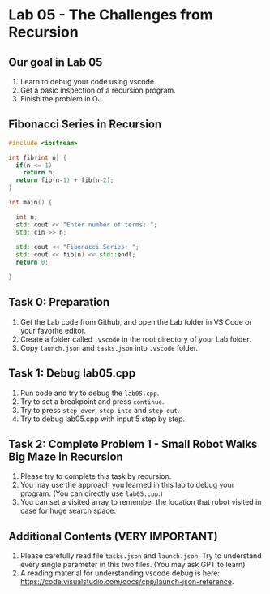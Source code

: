 # Lab 05 - The Challenges from Recursion

## Our goal in Lab 05
1. Learn to debug your code using vscode.
2. Get a basic inspection of a recursion program.
3. Finish the problem in OJ.

## Fibonacci Series in Recursion
```cpp
#include <iostream>

int fib(int n) {
  if(n <= 1)
    return n;
  return fib(n-1) + fib(n-2);
}

int main() {

  int n;
  std::cout << "Enter number of terms: ";
  std::cin >> n;
  
  std::cout << "Fibonacci Series: ";
  std::cout << fib(n) << std::endl;
  return 0;

}

```

## Task 0: Preparation
1. Get the Lab code from Github, and open the Lab folder in VS Code or your favorite editor.
2. Create a folder called `.vscode` in the root directory of your Lab folder.
3. Copy `launch.json` and `tasks.json` into `.vscode` folder.


## Task 1: Debug lab05.cpp
1. Run code and try to debug the `lab05.cpp`.
2. Try to set a breakpoint and press `continue`.
3. Try to press `step over`, `step into` and `step out`.
4. Try to debug lab05.cpp with input 5 step by step.


## Task 2: Complete Problem 1 - Small Robot Walks Big Maze in Recursion
1. Please try to complete this task by recursion.
2. You may use the approach you learned in this lab to debug your program. (You can directly use `lab05.cpp`.)
3. You can set a visited array to remember the location that robot visited in case for huge search space.


## Additional Contents (VERY IMPORTANT)
1. Please carefully read file `tasks.json` and `launch.json`. Try to understand every single parameter in this two files. (You may ask GPT to learn)
2. A reading material for understanding vscode debug is here: https://code.visualstudio.com/docs/cpp/launch-json-reference.